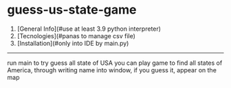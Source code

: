 # guess-us-state-game
1. [General Info](#use at least 3.9 python interpreter)
2. [Tecnologies](#panas to manage csv file)
3. [Installation](#only into IDE by main.py)
****
run main to try guess all state of USA
you can play game to find all states of America, through writing name into window, if you guess it, appear on the map
